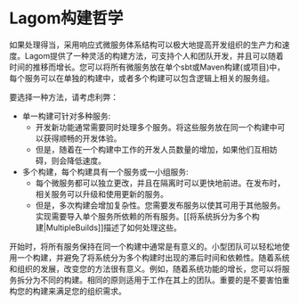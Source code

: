 # Lagom构建哲学

如果处理得当，采用响应式微服务体系结构可以极大地提高开发组织的生产力和速度。Lagom提供了一种灵活的构建方法，可支持个人和团队开发，并且可以随着时间的推移而增长。您可以将所有微服务放在单个sbt或Maven构建(或项目)中，每个服务可以在单独的构建中，或者多个构建可以包含逻辑上相关的服务组。

要选择一种方法，请考虑利弊：

* 单一构建可针对多种服务:
    * 开发新功能通常需要同时处理多个服务。将这些服务放在同一个构建中可以获得顺畅的开发体验。
    * 但是，随着在一个构建中工作的开发人员数量的增加，如果他们互相妨碍，则会降低速度。
* 多个构建，每个构建具有一个服务或一小组服务:
    * 每个微服务都可以独立更改，并且在隔离时可以更快地前进。在发布时，相关服务可以升级和使用更新的服务。
    * 但是，多次构建会增加复杂性。您需要发布服务以使其可用于其他服务。实现需要导入单个服务所依赖的所有服务。[[将系统拆分为多个构建|MultipleBuilds]]描述了如何处理这些。

开始时，将所有服务保持在同一个构建中通常是有意义的。小型团队可以轻松地使用一个构建，并避免了将系统分为多个构建时出现的滞后时间和依赖性。随着系统和组织的发展，改变您的方法很有意义。例如，随着系统功能的增长，您可以将服务拆分为不同的构建。相同的原则适用于工作在其上的团队。重要的是不要害怕重构您的构建来满足您的组织需求。
